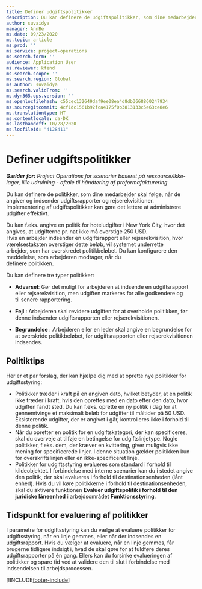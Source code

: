 ```yaml
---
title: Definer udgiftspolitikker
description: Du kan definere de udgiftspolitikker, som dine medarbejder skal følge, når de angiver og indsender udgiftsrapporter og rejserekvisitioner.
author: suvaidya
manager: AnnBe
ms.date: 09/23/2020
ms.topic: article
ms.prod: ''
ms.service: project-operations
ms.search.form: ''
audience: Application User
ms.reviewer: kfend
ms.search.scope: ''
ms.search.region: Global
ms.author: suvaidya
ms.search.validFrom: ''
ms.dyn365.ops.version: ''
ms.openlocfilehash: c55cec132649daf9ee08ea4d8db3668860247934
ms.sourcegitcommit: 4cf1dc1561b92fca4175f0b3813133c5e63ce8e6
ms.translationtype: HT
ms.contentlocale: da-DK
ms.lasthandoff: 10/28/2020
ms.locfileid: "4128411"
---
```

# <a name="define-expense-policies"></a>Definer udgiftspolitikker

_**Gælder for:** Project Operations for scenarier baseret på ressource/ikke-lager, lille udrulning - aftale til håndtering af proformafakturering_

Du kan definere de politikker, som dine medarbejder skal følge, når de angiver og indsender udgiftsrapporter og rejserekvisitioner.         
Implementering af udgiftspolitikker kan gøre det lettere at administrere udgifter effektivt.         

Du kan f.eks. angive en politik for hoteludgifter i New York City, hvor det angives, at udgifterne pr. nat ikke må overstige 250 USD.       
Hvis en arbejder indsender en udgiftsrapport eller rejserekvisition, hvor værelsestaksten overstiger dette beløb, vil systemet underrette         
arbejder, som har overskredet politikbeløbet. Du kan konfigurere den meddelelse, som arbejderen modtager, når du        
definere politikken.      
        
Du kan definere tre typer politikker:         
        
- **Advarsel**: Gør det muligt for arbejderen at indsende en udgiftsrapport eller rejserekvisition, men udgiften markeres for alle godkendere og         
  til senere rapportering.        

- **Fejl** : Arbejderen skal revidere udgiften for at overholde politikken, før denne indsender udgiftsrapporten eller rejserekvisitionen.        
 
 - **Begrundelse** : Arbejderen eller en leder skal angive en begrundelse for at overskride politikbeløbet, før udgiftsrapporten eller rejserekvisitionen indsendes.        

## <a name="policy-tips"></a>Politiktips
Her er et par forslag, der kan hjælpe dig med at oprette nye politikker for udgiftsstyring: 

- Politikker træder i kraft på en angiven dato, hvilket betyder, at en politik ikke træder i kraft, hvis den oprettes med en dato efter den dato, hvor udgiften fandt sted. Du kan f.eks. oprette en ny politik i dag for at gennemtvinge et maksimalt beløb for udgifter til måltider på 50 USD. Eksisterende udgifter, der er angivet i går, kontrolleres ikke i forhold til denne politik.
- Når du opretter en politik for en udgiftskategori, der kan specificeres, skal du overveje at tilføje en betingelse for udgiftslinjetype. Nogle politikker, f.eks. dem, der kræver en kvittering, giver muligvis ikke mening for specificerede linjer. I denne situation gælder politikken kun for overskriftslinjen eller en ikke-specificeret linje. 
- Politikker for udgiftsstyring evalueres som standard i forhold til kildeobjektet. I forbindelse med interne scenarier kan du i stedet angive den politik, der skal evalueres i forhold til destinationsenheden (lånt enhed). Hvis du vil køre politikkerne i forhold til destinationsenheden, skal du aktivere funktionen **Evaluer udgiftspolitik i forhold til den juridiske låneenhed** i arbejdsområdet **Funktionsstyring**.

## <a name="when-to-evaluate-policies"></a>Tidspunkt for evaluering af politikker

I parametre for udgiftsstyring kan du vælge at evaluere politikker for udgiftsstyring, når en linje gemmes, eller når der indsendes en udgiftsrapport. Hvis du vælger at evaluere, når en linje gemmes, får brugerne tidligere indsigt i, hvad de skal gøre for at fuldføre deres udgiftsrapporter på én gang. Ellers kan du forsinke evalueringen af politikker og spare tid ved at validere den til slut i forbindelse med indsendelsen til arbejdsprocessen.


[!INCLUDE[footer-include](../includes/footer-banner.md)]